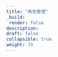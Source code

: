 ```yaml
---
title: "角色管理"
_build:
 render: false 
description:
draft: false
collapsible: true
weight: 70
---
```

